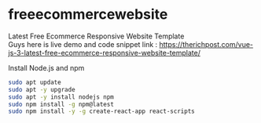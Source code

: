 # freeecommercewebsite
Latest Free Ecommerce Responsive Website Template<br>
Guys here is live demo and code snippet link : <a href="https://therichpost.com/vue-js-3-latest-free-ecommerce-responsive-website-template/">https://therichpost.com/vue-js-3-latest-free-ecommerce-responsive-website-template/</a>


Install Node.js and npm

```bash
sudo apt update
sudo apt -y upgrade
sudo apt -y install nodejs npm
sudo npm install -g npm@latest
sudo npm install -y -g create-react-app react-scripts
```
